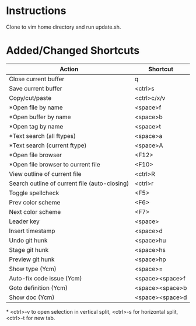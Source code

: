 # Instructions

Clone to vim home directory and run update.sh.

# Added/Changed Shortcuts

| Action                      | Shortcut     |
|-----------------------------|--------------|
| Close current buffer        | q            |
| Save current buffer         | \<ctrl\>s   |
| Copy/cut/paste              | \<ctrl\>c/x/v |
| *Open file by name          | \<space\>f  |
| *Open buffer by name        | \<space\>b  |
| *Open tag by name           | \<space\>t  |
| *Text search (all ftypes)   | \<space\>a  |
| *Text search (current ftype)| \<space\>A  |
| *Open file browser          | \<F12\>      |
| *Open file browser to current file            | \<F10\>       |
| View outline of current file                  | \<ctrl\>R    |
| Search outline of current file (auto-closing) | \<ctrl\>r    |
| Toggle spellcheck           | \<F5\>    |
| Prev color scheme           | \<F6\>    |
| Next color scheme           | \<F7\>    |
| Leader key                  | \<space\> |
| Insert timestamp            | \<space\>d |
| Undo git hunk               | \<space\>hu |
| Stage git hunk              | \<space\>hs |
| Preview git hunk            | \<space\>hp |
| Show type (Ycm)             | \<space\>= |
| Auto-fix code issue (Ycm)   | \<space\>\<space\>f |
| Goto definition (Ycm)       | \<space\>\<space\>b |
| Show doc (Ycm)              | \<space\>\<space\>d |

\* \<ctrl\>-v to open selection in vertical split, \<ctrl\>-s for horizontal split, \<ctrl\>-t for new tab.
